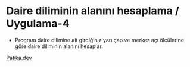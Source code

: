 # Daire diliminin alanını hesaplama / Uygulama-4

* Program daire dilimine ait girdiğiniz yarı çap ve merkez açı ölçülerine göre daire diliminin alanını hesaplar.


[Patika.dev](https://www.patika.dev)